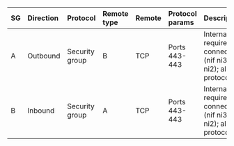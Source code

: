  | SG | Direction | Protocol | Remote type | Remote | Protocol params | Description | 
 |  :---  |  :---  |  :---  |  :---  |  :---  |  :---  |  :---  | 
 | A | Outbound | Security group | B | TCP | Ports 443-443 | Internal. required-connections[0]: (nif ni3b)->(nif ni2); allowed-protocols[0] | 
 | B | Inbound | Security group | A | TCP | Ports 443-443 | Internal. required-connections[0]: (nif ni3b)->(nif ni2); allowed-protocols[0] | 
